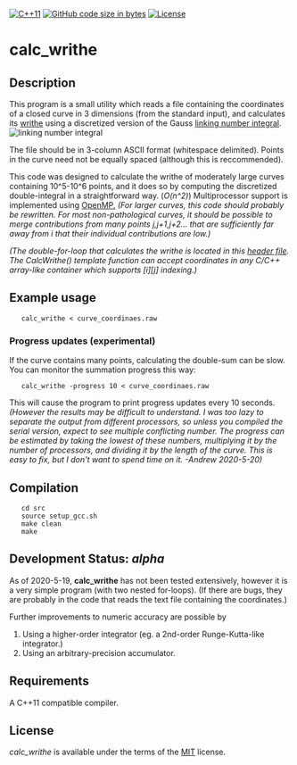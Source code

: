 [![C++11](https://img.shields.io/badge/C%2B%2B-11-blue.svg)](https://isocpp.org/std/the-standard)
[![GitHub code size in bytes](https://img.shields.io/github/languages/code-size/jewettaij/calc_writhe)]()
[![License](https://img.shields.io/badge/License-MIT-green.svg)]()


calc_writhe
===========

## Description

This program is a small utility which reads a file containing the
coordinates of a closed curve in 3 dimensions (from the standard input),
and calculates its [writhe](https://en.wikipedia.org/wiki/Writhe)
using a discretized version of the Gauss
[linking number integral](https://en.wikipedia.org/wiki/Writhe#Writhe_of_a_closed_curve).
![linking number integral](https://wikimedia.org/api/rest_v1/media/math/render/svg/c38baa2103b96fdb9d91d508e8c4d179f4773881)

The file should be in 3-column ASCII format (whitespace delimited).
Points in the curve need not be equally spaced (although this is reccommended).

This code was designed to calculate the writhe of moderately large curves
containing 10^5-10^6 points, and it does so by computing the discretized
double-integral in a straightforward way. (*O(n^2)*)
Multiprocessor support is implemented using
[OpenMP.](https://en.wikipedia.org/wiki/OpenMP)
*(For larger curves, this code should probably be rewritten.
 For most non-pathological curves, it should be possible to merge
 contributions from many points j,j+1,j+2... that are sufficiently
 far away from i that their individual contributions are low.)*

*(The double-for-loop that calculates the writhe is located in this
 [header file](src/calc_writhe.hpp).
 The CalcWrithe() template function can accept coordinates in 
 any C/C++ array-like container which supports [i][j] indexing.)*


## Example usage

```
   calc_writhe < curve_coordinaes.raw
```

### Progress updates (experimental)

If the curve contains many points, calculating the double-sum can be slow.
You can monitor the summation progress this way:
```
   calc_writhe -progress 10 < curve_coordinaes.raw
```
This will cause the program to print progress updates every 10 seconds.
*(However the results may be difficult to understand.
  I was too lazy to separate the output from different processors,
       so unless you compiled the serial version, expect to see multiple
       conflicting number.  The progress can be estimated by taking the lowest
       of these numbers, multiplying it by the number of processors, 
       and dividing it by the length of the curve.
       This is easy to fix, but I don't want to spend time on it.
       -Andrew 2020-5-20)*

## Compilation

```
   cd src
   source setup_gcc.sh
   make clean
   make
```

## Development Status: *alpha*

As of 2020-5-19, **calc_writhe** has not been tested extensively,
however it is a very simple program (with two nested for-loops).
(If there are bugs, they are probably in the code that reads the text
file containing the coordinates.)

Further improvements to numeric accuracy are possible by
1) Using a higher-order integrator
(eg. a 2nd-order Runge-Kutta-like integrator.)
2) Using an arbitrary-precision accumulator.


## Requirements

A C++11 compatible compiler.

## License

*calc_writhe* is available under the terms of the [MIT](LICENSE.md) license.
